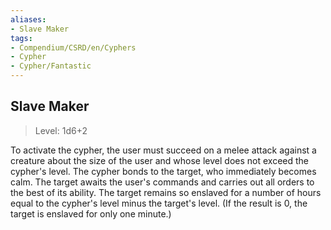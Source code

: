 ```yaml
---
aliases:
- Slave Maker
tags:
- Compendium/CSRD/en/Cyphers
- Cypher
- Cypher/Fantastic
---
```


  
## Slave Maker  
>Level: 1d6+2  
  
To activate the cypher, the user must succeed on a melee attack against a creature about the size of the user and whose level does not exceed the cypher's level. The cypher bonds to the target, who immediately becomes calm. The target awaits the user's commands and carries out all orders to the best of its ability. The target remains so enslaved for a number of hours equal to the cypher's level minus the target's level. (If the result is 0, the target is enslaved for only one minute.)